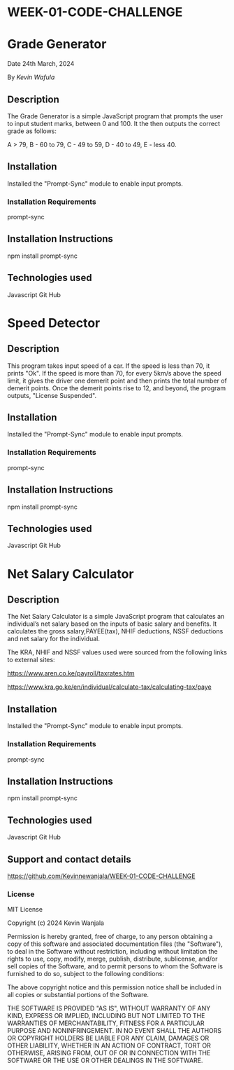 # WEEK-01-CODE-CHALLENGE

# Grade Generator

Date 24th March, 2024

By *Kevin Wafula*

## Description
The Grade Generator is a simple JavaScript program that prompts the user to input student marks, between 0 and 100. It the then outputs the correct grade as follows:

  A > 79, 
  B - 60 to 79,
  C -  49 to 59,
  D - 40 to 49,
  E - less 40.

## Installation
Installed the "Prompt-Sync" module to enable input prompts.

### Installation Requirements
prompt-sync

## Installation Instructions
npm install prompt-sync

## Technologies used
Javascript
Git Hub




# Speed Detector

## Description
This program takes input speed of a car. If the speed is less than 70, it prints "Ok". If the speed is more than 70, for every 5km/s above the speed limit, it gives the driver one demerit point and then prints the total number of demerit points. Once the demerit points rise to 12, and beyond, the program outputs, "License Suspended".

## Installation
Installed the "Prompt-Sync" module to enable input prompts.

### Installation Requirements
prompt-sync

## Installation Instructions
npm install prompt-sync

## Technologies used
Javascript
Git Hub





# Net Salary Calculator

## Description
The Net Salary Calculator is a simple JavaScript program that calculates an individual’s net salary based on the inputs of basic salary and benefits. It calculates the gross salary,PAYEE(tax), NHIF deductions, NSSF deductions and net salary for the individual.

The KRA, NHIF and NSSF values used were sourced from the following links to external sites:

https://www.aren.co.ke/payroll/taxrates.htm 

https://www.kra.go.ke/en/individual/calculate-tax/calculating-tax/paye

## Installation
Installed the "Prompt-Sync" module to enable input prompts.

### Installation Requirements
prompt-sync

## Installation Instructions
npm install prompt-sync

## Technologies used
Javascript
Git Hub

## Support and contact details
https://github.com/Kevinnewanjala/WEEK-01-CODE-CHALLENGE

### License

MIT License

Copyright (c) 2024 Kevin Wanjala

Permission is hereby granted, free of charge, to any person obtaining a copy
of this software and associated documentation files (the "Software"), to deal
in the Software without restriction, including without limitation the rights
to use, copy, modify, merge, publish, distribute, sublicense, and/or sell
copies of the Software, and to permit persons to whom the Software is
furnished to do so, subject to the following conditions:

The above copyright notice and this permission notice shall be included in all
copies or substantial portions of the Software.

THE SOFTWARE IS PROVIDED "AS IS", WITHOUT WARRANTY OF ANY KIND, EXPRESS OR
IMPLIED, INCLUDING BUT NOT LIMITED TO THE WARRANTIES OF MERCHANTABILITY,
FITNESS FOR A PARTICULAR PURPOSE AND NONINFRINGEMENT. IN NO EVENT SHALL THE
AUTHORS OR COPYRIGHT HOLDERS BE LIABLE FOR ANY CLAIM, DAMAGES OR OTHER
LIABILITY, WHETHER IN AN ACTION OF CONTRACT, TORT OR OTHERWISE, ARISING FROM,
OUT OF OR IN CONNECTION WITH THE SOFTWARE OR THE USE OR OTHER DEALINGS IN THE
SOFTWARE.












